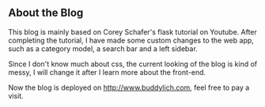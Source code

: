 About the Blog
------
This blog is mainly based on Corey Schafer's flask tutorial on Youtube.
After completing the tutorial, I have made some custom changes to the web app, such as a category model,
a search bar and a left sidebar.

Since I don't know much about css, the current looking of the blog is kind of messy, I will change it
after I learn more about the front-end.
 
Now the blog is deployed on http://www.buddylich.com, feel free to pay a visit.
